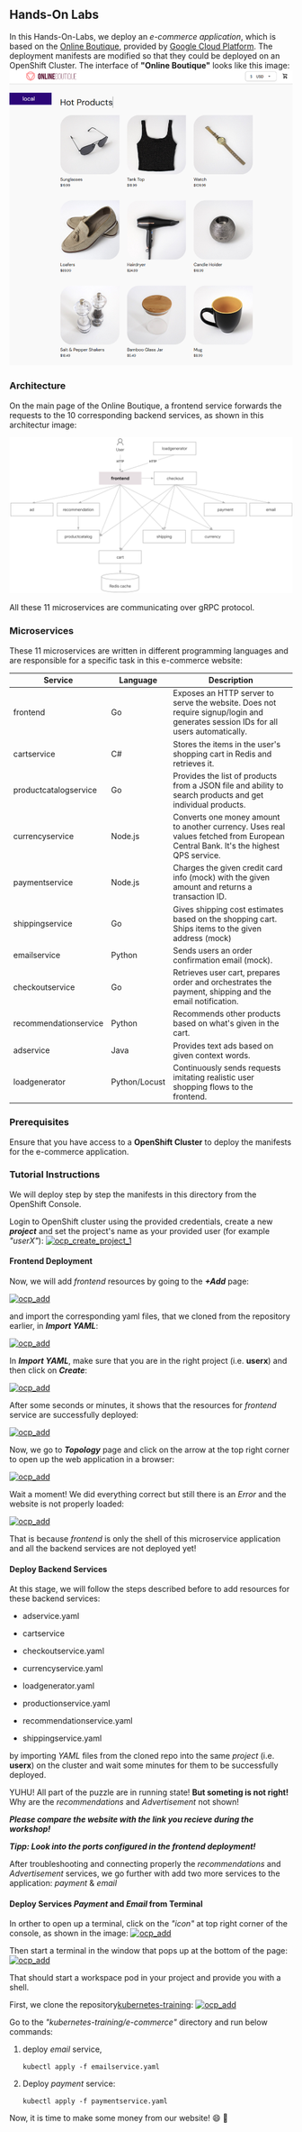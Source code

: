 ## Hands-On Labs
In this Hands-On-Labs, we deploy an *e-commerce application*, which is based on the [Online Boutique](https://github.com/GoogleCloudPlatform/microservices-demo), provided by [Google Cloud Platform](https://github.com/GoogleCloudPlatform). The deployment manifests are modified so that they could be deployed on an OpenShift Cluster. The interface of **"Online Boutique"** looks like this image:
[![Online Boutique Interface](/img/boutique_interface.png)](/img/boutique_interface.png)

### Architecture
On the main page of the Online Boutique, a frontend service forwards the requests to the 10 corresponding backend services, as shown in this architectur image: 

[![Architecture of microservices](/img/architecture-diagram.png)](/img/architecture-diagram.png)

All these 11 microservices are communicating over gRPC protocol. 

### Microservices
These 11 microservices are written in different programming languages and are responsible for a specific task in this e-commerce website:


| Service                                              | Language      | Description                                                                                                                       |
| ---------------------------------------------------- | ------------- | --------------------------------------------------------------------------------------------------------------------------------- |
| frontend                        | Go            | Exposes an HTTP server to serve the website. Does not require signup/login and generates session IDs for all users automatically. |
| cartservice                     | C#            | Stores the items in the user's shopping cart in Redis and retrieves it.                                                           |
| productcatalogservice           | Go            | Provides the list of products from a JSON file and ability to search products and get individual products.                        |
| currencyservice                 | Node.js       | Converts one money amount to another currency. Uses real values fetched from European Central Bank. It's the highest QPS service. |
| paymentservice                  | Node.js       | Charges the given credit card info (mock) with the given amount and returns a transaction ID.                                     |
| shippingservice                 | Go            | Gives shipping cost estimates based on the shopping cart. Ships items to the given address (mock)                                 |
| emailservice                    | Python        | Sends users an order confirmation email (mock).                                                                                   |
| checkoutservice                 | Go            | Retrieves user cart, prepares order and orchestrates the payment, shipping and the email notification.                            |
| recommendationservice           | Python        | Recommends other products based on what's given in the cart.                                                                      |
| adservice                       | Java          | Provides text ads based on given context words.                                                                                   |
| loadgenerator                   | Python/Locust | Continuously sends requests imitating realistic user shopping flows to the frontend.         

<!-- ### Directory Structure

The `e-commerce` directory contains the following files and subdirectories:

```
e-commerce/
├── adservice.yaml
    
``` -->

### Prerequisites
Ensure that you have access to a **OpenShift Cluster** to deploy the manifests for the e-commerce application.


### Tutorial Instructions
We will deploy step by step the manifests in this directory from the OpenShift Console.

Login to OpenShift cluster using the provided credentials, create a new ***project*** and set the project's name as your provided user (for example *"userX"*): 
[![ocp_create_project_1](/img/ocp_create_project_1.png)](/img/ocp_create_project_1.png)

#### Frontend Deployment

Now, we will add *frontend* resources by going to the ***+Add*** page:

[![ocp_add](/img/ocp_add.png)](/img/ocp_add.png)

and import the corresponding yaml files, that we cloned from the repository earlier, in ***Import YAML***:

[![ocp_add](/img/ocp_add_import_yaml.png)](/img/ocp_add_import_yaml.png)

In ***Import YAML***, make sure that you are in the right project (i.e. **userx**) and then click on ***Create***:

[![ocp_add](/img/ocp_imported_yaml.png)](/img/ocp_imported_yaml.png)

After some seconds or minutes, it shows that the resources for *frontend* service are successfully deployed:

[![ocp_add](/img/ocp_successful_deployment.png)](/img/ocp_successful_deployment.png)

Now, we go to ***Topology*** page and click on the arrow at the top right corner to open up the web application in a browser:

[![ocp_add](/img/ocp_frontend_ui.png)](/img/ocp_frontend_ui.png)

Wait a moment! We did everything correct but still there is an *Error* and the website is not properly loaded:

[![ocp_add](/img/ocp_frontend_ui_error.png)](/img/ocp_frontend_ui_error.png)

That is because *frontend* is only the shell of this microservice application and all the backend services are not deployed yet! 

#### Deploy Backend Services

At this stage, we will follow the steps described before to add resources for these backend services:

- adservice.yaml

- cartservice

- checkoutservice.yaml

- currencyservice.yaml

- loadgenerator.yaml

- productionservice.yaml

- recommendationservice.yaml

- shippingservice.yaml

by importing *YAML* files from the cloned repo into the same *project* (i.e. **userx**) on the cluster and wait some minutes for them to be successfully deployed.

YUHU! All part of the puzzle are in running state! **But someting is not right!**
Why are the *recommendations* and *Advertisement* not shown!

***Please compare the website with the link you recieve during the workshop!***

***Tipp: Look into the ports configured in the frontend deployment!***

After troubleshooting and connecting properly the *recommendations* and *Advertisement* services, we go further with add two more services to the application: *payment* & *email*

#### Deploy Services *Payment* and *Email* from Terminal

In orther to open up a terminal, click on the *"icon"* at top right corner of the console, as shown in the image:
[![ocp_add](/img/ocp_web_terminal_1.png)](/img/ocp_web_terminal_1.png)

Then start a terminal in the window that pops up at the bottom of the page:
[![ocp_add](/img/ocp_web_terminal_2.png)](/img/ocp_web_terminal_2.png)

That should start a workspace pod in your project and provide you with a shell. 

First, we clone the repository[kubernetes-training](https://github.com/anairo98/kubernetes-training.git):
[![ocp_add](/img/ocp_web_terminal_3.png)](/img/ocp_web_terminal_3.png)

Go to the *"kubernetes-training/e-commerce"* directory and run below commands:

1. deploy *email* service, 
   ```
   kubectl apply -f emailservice.yaml
   ```

2. Deploy *payment* service: 
   ```
   kubectl apply -f paymentservice.yaml
   ```


Now, it is time to make some money from our website! :smile: :money_with_wings: